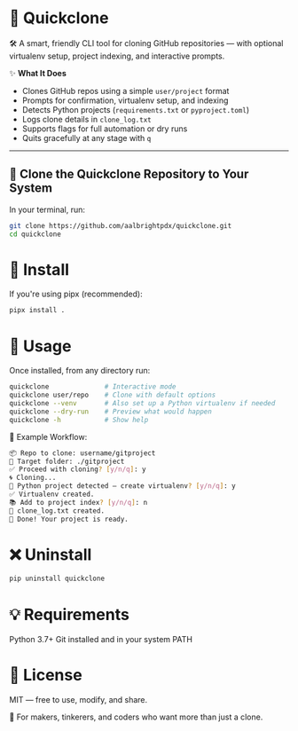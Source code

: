# 🌱 Quickclone

🛠️ A smart, friendly CLI tool for cloning GitHub repositories — with optional virtualenv setup, project indexing, and interactive prompts.

✨ **What It Does**

- Clones GitHub repos using a simple `user/project` format
- Prompts for confirmation, virtualenv setup, and indexing
- Detects Python projects (`requirements.txt` or `pyproject.toml`)
- Logs clone details in `clone_log.txt`
- Supports flags for full automation or dry runs
- Quits gracefully at any stage with `q`

---

## 🧰 Clone the Quickclone Repository to Your System

In your terminal, run:

```bash
git clone https://github.com/aalbrightpdx/quickclone.git
cd quickclone
```

# 🧰 Install

If you're using pipx (recommended):

```bash
pipx install .
```

# 🚀 Usage

Once installed, from any directory run:

```bash
quickclone              # Interactive mode
quickclone user/repo    # Clone with default options
quickclone --venv       # Also set up a Python virtualenv if needed
quickclone --dry-run    # Preview what would happen
quickclone -h           # Show help
```

🧪 Example Workflow:

```bash
📦 Repo to clone: username/gitproject
📁 Target folder: ./gitproject
✅ Proceed with cloning? [y/n/q]: y
🌀 Cloning...
🐍 Python project detected — create virtualenv? [y/n/q]: y
✅ Virtualenv created.
📚 Add to project index? [y/n/q]: n
📝 clone_log.txt created.
🎉 Done! Your project is ready.
```

# ❌ Uninstall

```bash
pip uninstall quickclone
```

# 💡 Requirements

Python 3.7+
Git installed and in your system PATH

# 📜 License

MIT — free to use, modify, and share.

🌿 For makers, tinkerers, and coders who want more than just a clone.
